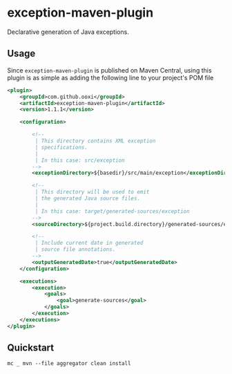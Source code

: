 # exception-maven-plugin

Declarative generation of Java exceptions.


## Usage

Since `exception-maven-plugin` is published on Maven Central, using this plugin
is as simple as adding the following line to your project's POM file

```xml
<plugin>
    <groupId>com.github.ooxi</groupId>
    <artifactId>exception-maven-plugin</artifactId>
    <version>1.1.1</version>

    <configuration>

        <!--
         | This directory contains XML exception
         | specifications.
         |
         | In this case: src/exception
        -->
        <exceptionDirectory>${basedir}/src/main/exception</exceptionDirectory>

        <!--
         | This directory will be used to emit
         | the generated Java source files.
         |
         | In this case: target/generated-sources/exception
        -->
        <sourceDirectory>${project.build.directory}/generated-sources/exception</sourceDirectory>

        <!--
         | Include current date in generated
         | source file annotations.
        -->
        <outputGeneratedDate>true</outputGeneratedDate>
    </configuration>

    <executions>
        <execution>
            <goals>
                <goal>generate-sources</goal>
            </goals>
        </execution>
    </executions>
</plugin>
```


## Quickstart

```
mc _ mvn --file aggregator clean install
```

